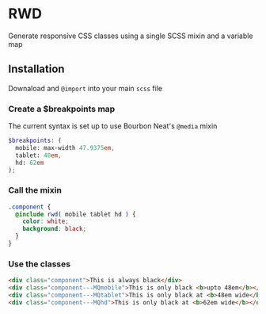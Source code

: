 # RWD
Generate responsive CSS classes using a single SCSS mixin and a variable map

## Installation
Downaload and `@import` into your main `scss` file

### Create a $breakpoints map
The current syntax is set up to use Bourbon Neat's `@media` mixin
```scss
$breakpoints: (
  mobile: max-width 47.9375em,
  tablet: 48em,
  hd: 62em
);
```

### Call the mixin
```scss
.component {
  @include rwd( mobile tablet hd ) {
    color: white;
    background: black;
  }
}
```

### Use the classes
```html
<div class="component">This is always black</div>
<div class="component---MQmobile">This is only black <b>upto 48em</b></div>
<div class="component---MQtablet">This is only black at <b>48em wide</b></div>
<div class="component---MQhd">This is only black at <b>62em wide</b></div>
```
